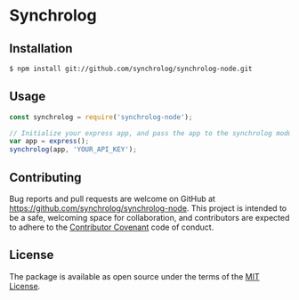 # Synchrolog

## Installation

```bash
$ npm install git://github.com/synchrolog/synchrolog-node.git
```

## Usage

```js
const synchrolog = require('synchrolog-node');

// Initialize your express app, and pass the app to the synchrolog module
var app = express();
synchrolog(app, 'YOUR_API_KEY');
```

## Contributing

Bug reports and pull requests are welcome on GitHub at https://github.com/synchrolog/synchrolog-node. This project is intended to be a safe, welcoming space for collaboration, and contributors are expected to adhere to the [Contributor Covenant](http://contributor-covenant.org) code of conduct.

## License

The package is available as open source under the terms of the [MIT License](http://opensource.org/licenses/MIT).
